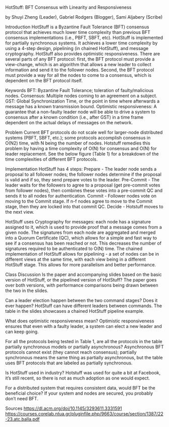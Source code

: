 HotStuff: BFT Consensus with Linearity and Responsiveness

by Shuyi Zheng (Leader), Gabriel Rodgers (Blogger), Sami Aljabery (Scribe)

Introduction
	HotStuff is a Byzantine Fault Tolerance (BFT) consensus protocol that achieves much lower time complexity than previous BFT consensus implementations (i.e., PBFT, SBFT, etc). HotStuff is implemented for partially synchronous systems. It achieves a lower time complexity by using a 4-step design, pipelining (in chained HotStuff), and message cryptography. HotStuff also provides optimistic responsiveness. 
	There are several parts of any BFT protocol: first, the BFT protocol must provide a view-change, which is an algorithm that allows a new leader to collect information and send it to the follower nodes. Second, the BFT protocol must provide a way for all the nodes to come to a consensus, which is dependent on the BFT protocol itself. 

Keywords
BFT: Byzantine Fault Tolerance; toleration of faulty/malicious nodes.
Consensus: Multiple nodes coming to an agreement on a subject. 
GST: Global Synchronization Time, or the point in time where afterwards a message has a known transmission bound. 
Optimistic responsiveness: A guarantee that a non-faulty leader node will be able to drive a system to consensus after a known condition (i.e., after GST) in a time frame dependent on the actual delays of messages on the network. 

Problem
	Current BFT protocols do not scale well for larger-node distributed systems (PBFT, SBFT, etc.); some protocols accomplish consensus in O(N2) time, with N being the number of nodes. Hotstuff remedies this problem by having a time complexity of O(N) for consensus and O(N) for leader replacement. See the below figure (Table 1) for a breakdown of the time complexities of different BFT protocols. 


Implementation
HotStuff has 4 steps: 
Prepare - The leader node sends a proposal to all follower nodes; the follower nodes determine if the proposal is valid and if so, they send prepare votes to the leader.
Pre-Commit - The leader waits for the followers to agree to a proposal (get pre-commit votes from follower nodes), then combines these votes into a pre-commit QC and sends it to all nodes for authentication. 
Commit - Follower nodes vote on moving to the Commit stage. If n-f nodes agree to move to the Commit stage, then they are locked into that commit QC. 
Decide - Hotstuff moves to the next view. 

HotStuff uses Cryptography for messages: each node has a signature assigned to it, which is used to provide proof that a message comes from a given node. The signatures from each node are aggregated and merged into a Quorum Certificate (QC), which allows for a simple and fast way to see if a consensus has been reached or not. This decreases the number of signatures required to be authenticated to O(N) time. 
	The chained implementation of HotStuff allows for pipelining - a set of nodes can be in different views at the same time, with each view being in a different HotStuff stage. This allows for more parallelism and better performance. 

Class Discussion
Is the paper and accompanying slides based on the basic version of HotStuff, or the pipelined version of HotStuff?
The paper goes over both versions, with performance comparisons being drawn between the two in the slides.  

Can a leader election happen between the two command stages? Does it ever happen? 
HotStuff can have different leaders between commands. The table in the slides showcases a chained HotStuff pipeline example.

What does optimistic responsiveness mean? 
Optimistic responsiveness ensures that even with a faulty leader, a system can elect a new leader and can keep going. 

For all the protocols being tested in Table 1, are all the protocols in the table partially synchronous models or partially asynchronous?
Asynchronous BFT protocols cannot exist (they cannot reach consensus); partially synchronous means the same thing as partially asynchronous, but the table uses BFT protocols that are labeled as partially synchronous.

Is HotStuff used in industry?
Hotstuff was used for quite a bit at Facebook, it’s still recent, so there is not as much adoption as one would expect.  

For a distributed system that requires consistent data, would BFT be the beneficial choice?
If your system and nodes are secured, you probably don’t need BFT. 

Sources
https://dl.acm.org/doi/10.1145/3293611.3331591
https://courses.corelab.ntua.gr/pluginfile.php/9663/course/section/1387/22-23.atc.balla.pdf 


